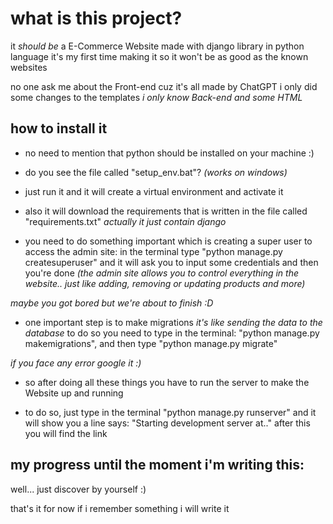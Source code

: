 # what is this project?

it _should be_ a E-Commerce Website made with django library in python language
it's my first time making it so it won't be as good as the known websites

no one ask me about the Front-end cuz it's all made by ChatGPT i only did some changes to the templates _i only know Back-end and some HTML_

## how to install it

- no need to mention that python should be installed on your machine :)

- do you see the file called "setup_env.bat"? _(works on windows)_

- just run it and it will create a virtual environment and activate it

- also it will download the requirements that is written in the file called "requirements.txt" _actually it just contain django_

- you need to do something important which is creating a super user to access the admin site:
  in the terminal type "python manage.py createsuperuser" and it will ask you to input some credentials and then you're done
  _(the admin site allows you to control everything in the website.. just like adding, removing or updating products and more)_

_maybe you got bored but we're about to finish :D_

- one important step is to make migrations _it's like sending the data to the database_
  to do so you need to type in the terminal: "python manage.py makemigrations",
  and then type "python manage.py migrate"

_if you face any error google it :)_

- so after doing all these things you have to run the server to make the Website up and running

- to do so, just type in the terminal "python manage.py runserver" and it will show you a line says: "Starting development server at.." after this you will find the link

## my progress until the moment i'm writing this:

well...
just discover by yourself :)

that's it for now if i remember something i will write it
